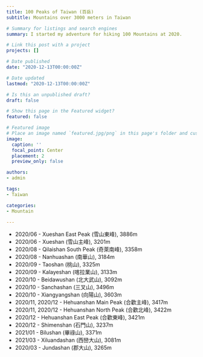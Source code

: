 ```yaml
---
title: 100 Peaks of Taiwan (百岳)
subtitle: Mountains over 3000 meters in Taiwan

# Summary for listings and search engines
summary: I started my adventure for hiking 100 Mountains at 2020.

# Link this post with a project
projects: []

# Date published
date: "2020-12-13T00:00:00Z"

# Date updated
lastmod: "2020-12-13T00:00:00Z"

# Is this an unpublished draft?
draft: false

# Show this page in the Featured widget?
featured: false

# Featured image
# Place an image named `featured.jpg/png` in this page's folder and customize its options here.
image:
  caption: ''
  focal_point: Center
  placement: 2
  preview_only: false

authors:
- admin

tags:
- Taiwan

categories:
- Mountain

---
```


* 2020/06 - Xueshan East Peak (雪山東峰), 3886m
* 2020/06 - Xueshan (雪山主峰), 3201m
* 2020/08 - Qilaishan South Peak (奇萊南峰), 3358m
* 2020/08 - Nanhuashan (南華山), 3184m
* 2020/09 - Taoshan (桃山), 3325m
* 2020/09 - Kalayeshan (喀拉業山), 3133m
* 2020/10 - Beidawushan (北大武山), 3092m
* 2020/10 - Sanchashan (三叉山), 3496m
* 2020/10 - Xiangyangshan (向陽山), 3603m
* 2020/11, 2020/12 - Hehuanshan Main Peak (合歡主峰), 3417m
* 2020/11, 2020/12 - Hehuanshan North Peak (合歡北峰), 3422m
* 2020/12 - Hehuanshan East Peak (合歡東峰), 3421m
* 2020/12 - Shimenshan (石門山), 3237m
* 2021/01 - Bilushan (畢祿山), 3371m
* 2021/03 - Xiluandashan (西巒大山), 3081m
* 2020/03 - Jundashan (郡大山), 3265m
